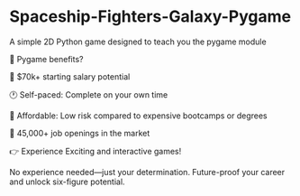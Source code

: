 # Spaceship-Fighters-Galaxy-Pygame
A simple 2D Python game designed to teach you the pygame module

🚀 Pygame benefits?

💼 $70k+ starting salary potential

🕐 Self-paced: Complete on your own time

🤑 Affordable: Low risk compared to expensive bootcamps or degrees

🎯 45,000+ job openings in the market

👉 Experience Exciting and interactive games!

No experience needed—just your determination. Future-proof your career and unlock six-figure potential.
